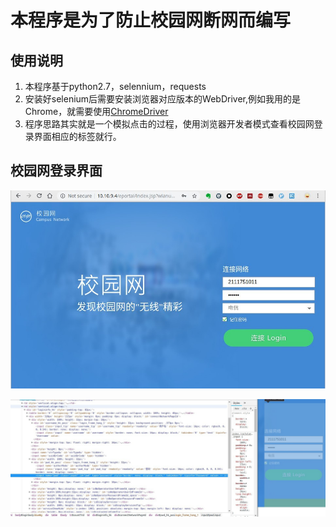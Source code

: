 # 本程序是为了防止校园网断网而编写

## 使用说明
1. 本程序基于python2.7，selennium，requests
2. 安装好selenium后需要安装浏览器对应版本的WebDriver,例如我用的是Chrome，就需要使用[ChromeDriver](http://chromedriver.storage.googleapis.com/index.html)
3. 程序思路其实就是一个模拟点击的过程，使用浏览器开发者模式查看校园网登录界面相应的标签就行。
## 校园网登录界面
![登录](files/1.jpg)

![开发者模式](files/2.jpg)
